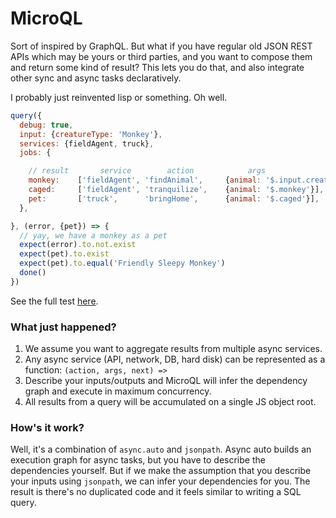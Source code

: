 # MicroQL

Sort of inspired by GraphQL.  But what if you have regular old JSON REST APIs which may be yours or third parties, and you want to compose them and return some kind of result?  This lets you do that, and also integrate other sync and async tasks declaratively.

I probably just reinvented lisp or something.  Oh well.

```js
query({
  debug: true,
  input: {creatureType: 'Monkey'},
  services: {fieldAgent, truck},
  jobs: {

    // result       service        action            args
    monkey:    ['fieldAgent', 'findAnimal',     {animal: '$.input.creatureType'}],
    caged:     ['fieldAgent', 'tranquilize',    {animal: '$.monkey'}],
    pet:       ['truck',      'bringHome',      {animal: '$.caged'}],
  },

}, (error, {pet}) => {
  // yay, we have a monkey as a pet
  expect(error).to.not.exist
  expect(pet).to.exist
  expect(pet).to.equal('Friendly Sleepy Monkey')
  done()
})
```

See the full test [here](test/series.js).

### What just happened?

1. We assume you want to aggregate results from multiple async services.
2. Any async service (API, network, DB, hard disk) can be represented as a function: `(action, args, next) =>`
3. Describe your inputs/outputs and MicroQL will infer the dependency graph and execute in maximum concurrency.
4. All results from a query will be accumulated on a single JS object root.

### How's it work?

Well, it's a combination of `async.auto` and `jsonpath`.  Async auto builds an execution graph for async tasks, but you have to describe the dependencies yourself.  But if we make the assumption that you describe your inputs using `jsonpath`, we can infer your dependencies for you.  The result is there's no duplicated code and it feels similar to writing a SQL query.
